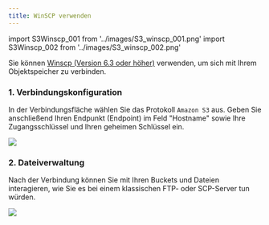 ```yaml
---
title: WinSCP verwenden
---
```

import S3Winscp_001 from '../images/S3_winscp_001.png'
import S3Winscp_002 from '../images/S3_winscp_002.png'

Sie können [Winscp (Version 6.3 oder höher)](https://winscp.net/eng/download.php) verwenden, um sich mit Ihrem Objektspeicher zu verbinden.

### 1. Verbindungskonfiguration

In der Verbindungsfläche wählen Sie das Protokoll `Amazon S3` aus. Geben Sie anschließend Ihren Endpunkt (Endpoint) im Feld "Hostname" sowie Ihre Zugangsschlüssel und Ihren geheimen Schlüssel ein.

<img src={S3Winscp_001} />

### 2. Dateiverwaltung

Nach der Verbindung können Sie mit Ihren Buckets und Dateien interagieren, wie Sie es bei einem klassischen FTP- oder SCP-Server tun würden.

<img src={S3Winscp_002} />